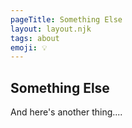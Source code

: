 ```yaml
---
pageTitle: Something Else
layout: layout.njk
tags: about
emoji: 💡
---
```


## Something Else

And here's another thing....